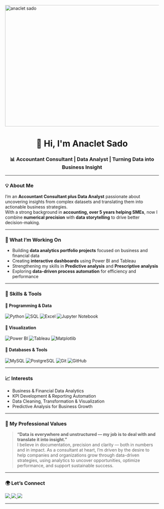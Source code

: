 <img width="1584" height="396" alt="anaclet sado" src="https://github.com/user-attachments/assets/7954849b-ff5d-479c-a1ee-37ebf1507045" />

<h1 align="center">👋 Hi, I'm Anaclet Sado</h1>
<h3 align="center">📊 Accountant Consultant | Data Analyst | Turning Data into Business Insight</h3>

---

### 💡 About Me  
I’m an **Accountant Consultant plus Data Analyst** passionate about uncovering insights from complex datasets and translating them into actionable business strategies.  
With a strong background in **accounting, over 5 years helping SMEs**, now I combine **numerical precision** with **data storytelling** to drive better decision-making.

---

### 🚀 What I’m Working On  
- Building **data analytics portfolio projects** focused on business and financial data  
- Creating **interactive dashboards** using Power BI and Tableau  
- Strengthening my skills in **Predictive analysis** and **Prescriptive analysis**  
- Exploring **data-driven process automation** for efficiency and performance

---

### 🧠 Skills & Tools  

#### 🔹 **Programming & Data**
![Python](https://img.shields.io/badge/Python-3670A0?style=for-the-badge&logo=python&logoColor=ffdd54)
![SQL](https://img.shields.io/badge/SQL-336791?style=for-the-badge&logo=postgresql&logoColor=white)
![Excel](https://img.shields.io/badge/Excel-217346?style=for-the-badge&logo=microsoftexcel&logoColor=white)
![Jupyter Notebook](https://img.shields.io/badge/Jupyter-F37626?style=for-the-badge&logo=jupyter&logoColor=white)

#### 🔹 **Visualization**
![Power BI](https://img.shields.io/badge/Power%20BI-F2C811?style=for-the-badge&logo=powerbi&logoColor=black)
![Tableau](https://img.shields.io/badge/Tableau-E97627?style=for-the-badge&logo=tableau&logoColor=white)
![Matplotlib](https://img.shields.io/badge/Matplotlib-11557c?style=for-the-badge&logo=python&logoColor=white)

#### 🔹 **Databases & Tools**
![MySQL](https://img.shields.io/badge/MySQL-00758F?style=for-the-badge&logo=mysql&logoColor=white)
![PostgreSQL](https://img.shields.io/badge/PostgreSQL-4169E1?style=for-the-badge&logo=postgresql&logoColor=white)
![Git](https://img.shields.io/badge/Git-F05033?style=for-the-badge&logo=git&logoColor=white)
![GitHub](https://img.shields.io/badge/GitHub-181717?style=for-the-badge&logo=github&logoColor=white)

---

### 📈 Interests  
- Business & Financial Data Analytics  
- KPI Development & Reporting Automation  
- Data Cleaning, Transformation & Visualization  
- Predictive Analysis for Business Growth  

---

### 💬 My Professional Values  
> **“Data is everywhere and unstructured — my job is to deal with and translate it into insight.”**  
> I believe in documentation, precision and clarity — both in numbers and in impact. As a consultant at heart, I’m driven by the desire to help companies and organizations grow through data-driven strategies, using analytics to uncover opportunities, optimize performance, and support sustainable success.

---

### 🌍 Let’s Connect  

<p align="left">
  <a href="https://www.linkedin.com/in/anaclet-sado-fokam-3947b6278/" target="_blank">
    <img src="https://img.shields.io/badge/LinkedIn-0077B5?style=for-the-badge&logo=linkedin&logoColor=white"/>
  </a>
  <a href="mailto:anaclets99@gmail.com">
    <img src="https://img.shields.io/badge/Email-D14836?style=for-the-badge&logo=gmail&logoColor=white"/>
  </a>
  <a href="https://github.com/Anaclet12/">
    <img src="https://img.shields.io/badge/GitHub-181717?style=for-the-badge&logo=github&logoColor=white"/>
  </a>
</p>

---


